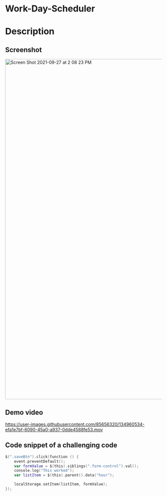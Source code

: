 
# Work-Day-Scheduler
# Description
## Screenshot
<img width="1093" alt="Screen Shot 2021-09-27 at 2 08 23 PM" src="https://user-images.githubusercontent.com/85656320/134962283-cffce6d3-6616-46b5-bc14-7d818eb5b87f.png">

## Demo video
https://user-images.githubusercontent.com/85656320/134960534-efa1e7bf-6090-45a0-a937-0dde4588fe53.mov


## Code snippet of a challenging  code
```swift
$(".saveBtn").click(function () {
    event.preventDefault();
    var formValue = $(this).siblings(".form-control").val();
    console.log("This worked");
    var listItem = $(this).parent().data("hour");

    localStorage.setItem(listItem, formValue);
});
```
